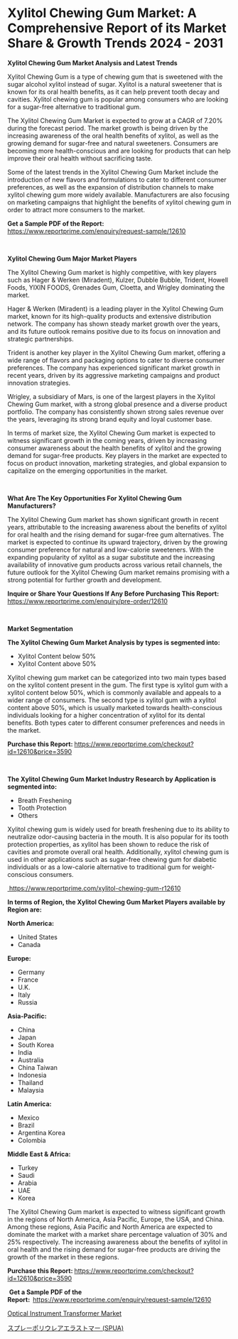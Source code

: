<p><h1>Xylitol Chewing Gum Market: A Comprehensive Report of its Market Share & Growth Trends 2024 - 2031</h1></p><p><strong>Xylitol Chewing Gum Market Analysis and Latest Trends</strong></p>
<p><p>Xylitol Chewing Gum is a type of chewing gum that is sweetened with the sugar alcohol xylitol instead of sugar. Xylitol is a natural sweetener that is known for its oral health benefits, as it can help prevent tooth decay and cavities. Xylitol chewing gum is popular among consumers who are looking for a sugar-free alternative to traditional gum.</p><p>The Xylitol Chewing Gum Market is expected to grow at a CAGR of 7.20% during the forecast period. The market growth is being driven by the increasing awareness of the oral health benefits of xylitol, as well as the growing demand for sugar-free and natural sweeteners. Consumers are becoming more health-conscious and are looking for products that can help improve their oral health without sacrificing taste.</p><p>Some of the latest trends in the Xylitol Chewing Gum Market include the introduction of new flavors and formulations to cater to different consumer preferences, as well as the expansion of distribution channels to make xylitol chewing gum more widely available. Manufacturers are also focusing on marketing campaigns that highlight the benefits of xylitol chewing gum in order to attract more consumers to the market.</p></p>
<p><strong>Get a Sample PDF of the Report:&nbsp;</strong> <a href="https://www.reportprime.com/enquiry/request-sample/12610">https://www.reportprime.com/enquiry/request-sample/12610</a></p>
<p>&nbsp;</p>
<p><strong>Xylitol Chewing Gum Major Market Players</strong></p>
<p><p>The Xylitol Chewing Gum market is highly competitive, with key players such as Hager & Werken (Miradent), Kulzer, Dubble Bubble, Trident, Howell Foods, YIXIN FOODS, Grenades Gum, Cloetta, and Wrigley dominating the market. </p><p>Hager & Werken (Miradent) is a leading player in the Xylitol Chewing Gum market, known for its high-quality products and extensive distribution network. The company has shown steady market growth over the years, and its future outlook remains positive due to its focus on innovation and strategic partnerships.</p><p>Trident is another key player in the Xylitol Chewing Gum market, offering a wide range of flavors and packaging options to cater to diverse consumer preferences. The company has experienced significant market growth in recent years, driven by its aggressive marketing campaigns and product innovation strategies.</p><p>Wrigley, a subsidiary of Mars, is one of the largest players in the Xylitol Chewing Gum market, with a strong global presence and a diverse product portfolio. The company has consistently shown strong sales revenue over the years, leveraging its strong brand equity and loyal customer base.</p><p>In terms of market size, the Xylitol Chewing Gum market is expected to witness significant growth in the coming years, driven by increasing consumer awareness about the health benefits of xylitol and the growing demand for sugar-free products. Key players in the market are expected to focus on product innovation, marketing strategies, and global expansion to capitalize on the emerging opportunities in the market.</p></p>
<p>&nbsp;</p>
<p><strong>What Are The Key Opportunities For Xylitol Chewing Gum Manufacturers?</strong></p>
<p><p>The Xylitol Chewing Gum market has shown significant growth in recent years, attributable to the increasing awareness about the benefits of xylitol for oral health and the rising demand for sugar-free gum alternatives. The market is expected to continue its upward trajectory, driven by the growing consumer preference for natural and low-calorie sweeteners. With the expanding popularity of xylitol as a sugar substitute and the increasing availability of innovative gum products across various retail channels, the future outlook for the Xylitol Chewing Gum market remains promising with a strong potential for further growth and development.</p></p>
<p><strong>Inquire or Share Your Questions If Any Before Purchasing This Report:</strong> <a href="https://www.reportprime.com/enquiry/pre-order/12610">https://www.reportprime.com/enquiry/pre-order/12610</a></p>
<p>&nbsp;</p>
<p><strong>Market Segmentation</strong></p>
<p><strong>The Xylitol Chewing Gum Market Analysis by types is segmented into:</strong></p>
<p><ul><li>Xylitol Content below 50%</li><li>Xylitol Content above 50%</li></ul></p>
<p><p>Xylitol chewing gum market can be categorized into two main types based on the xylitol content present in the gum. The first type is xylitol gum with a xylitol content below 50%, which is commonly available and appeals to a wider range of consumers. The second type is xylitol gum with a xylitol content above 50%, which is usually marketed towards health-conscious individuals looking for a higher concentration of xylitol for its dental benefits. Both types cater to different consumer preferences and needs in the market.</p></p>
<p><strong>Purchase this Report:&nbsp;</strong><a href="https://www.reportprime.com/checkout?id=12610&price=3590">https://www.reportprime.com/checkout?id=12610&price=3590</a></p>
<p>&nbsp;</p>
<p><strong>The Xylitol Chewing Gum Market Industry Research by Application is segmented into:</strong></p>
<p><ul><li>Breath Freshening</li><li>Tooth Protection</li><li>Others</li></ul></p>
<p><p>Xylitol chewing gum is widely used for breath freshening due to its ability to neutralize odor-causing bacteria in the mouth. It is also popular for its tooth protection properties, as xylitol has been shown to reduce the risk of cavities and promote overall oral health. Additionally, xylitol chewing gum is used in other applications such as sugar-free chewing gum for diabetic individuals or as a low-calorie alternative to traditional gum for weight-conscious consumers.</p></p>
<p><a href="https://www.reportprime.com/xylitol-chewing-gum-r12610">&nbsp;https://www.reportprime.com/xylitol-chewing-gum-r12610</a></p>
<p><strong>In terms of Region, the Xylitol Chewing Gum Market Players available by Region are:</strong></p>
<p>
    <p> <strong> North America: </strong>
        <ul>
            <li>United States</li>
            <li>Canada</li>
        </ul>
        </p> 
    <p> <strong> Europe: </strong>
        <ul>
            <li>Germany</li>
            <li>France</li>
            <li>U.K.</li>
            <li>Italy</li>
            <li>Russia</li>
        </ul>
        </p> 
    <p> <strong> Asia-Pacific: </strong>
        <ul>
            <li>China</li>
            <li>Japan</li>
            <li>South Korea</li>
            <li>India</li>
            <li>Australia</li>
            <li>China Taiwan</li>
            <li>Indonesia</li>
            <li>Thailand</li>
            <li>Malaysia</li>
        </ul>
        </p> 
    <p> <strong> Latin America: </strong>
        <ul>
            <li>Mexico</li>
            <li>Brazil</li>
            <li>Argentina Korea</li>
            <li>Colombia</li>
        </ul>
        </p> 
    <p> <strong> Middle East & Africa: </strong>
        <ul>
            <li>Turkey</li>
            <li>Saudi</li>
            <li>Arabia</li>
            <li>UAE</li>
            <li>Korea</li>
        </ul>
    </p>
    </p>
<p><p>The Xylitol Chewing Gum market is expected to witness significant growth in the regions of North America, Asia Pacific, Europe, the USA, and China. Among these regions, Asia Pacific and North America are expected to dominate the market with a market share percentage valuation of 30% and 25% respectively. The increasing awareness about the benefits of xylitol in oral health and the rising demand for sugar-free products are driving the growth of the market in these regions.</p></p>
<p><strong>Purchase this Report: </strong><a href="https://www.reportprime.com/checkout?id=12610&price=3590">https://www.reportprime.com/checkout?id=12610&price=3590</a></p>
<p>&nbsp;<strong>Get a Sample PDF of the Report:&nbsp;&nbsp;</strong><a href="https://www.reportprime.com/enquiry/request-sample/12610">https://www.reportprime.com/enquiry/request-sample/12610</a></p>
<p><strong></strong></p>
<p><p><a href="https://github.com/dylanObrien626/Market-Research-Report-List-1/blob/main/optical-instrument-transformer-market.md">Optical Instrument Transformer Market</a></p><p><a href="https://github.com/mohamedbakry57/Market-Research-Report-List-5/blob/main/273579084446.md">スプレーポリウレアエラストマー (SPUA)</a></p></p>